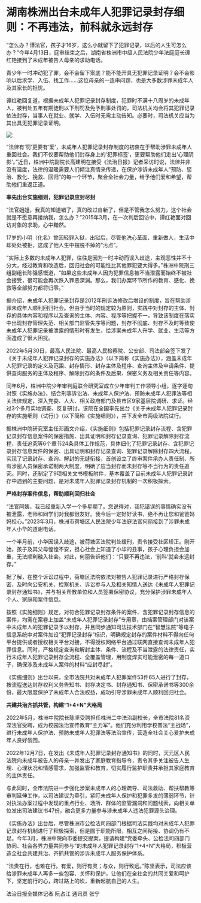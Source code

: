 # 湖南株洲出台未成年人犯罪记录封存细则：不再违法，前科就永远封存

“怎么办？谭法官，孩子才16岁，这么小就留下了犯罪记录，以后的人生可怎么办？”今年4月13日，庭审结束之后，湖南省株洲市中级人民法院少年法庭庭长谭红艳接到了未成年被告人母亲的求助电话。

青少年一时冲动犯了罪，会不会留下案底？能不能开具无犯罪记录证明？会不会影响以后求学、入伍、找工作……这位母亲的一连串问题，也是大多数涉罪未成年人及其家长的担忧。

谭红艳回复道，根据未成年人犯罪记录封存制度，犯罪时不满十八周岁的未成年人，被判处五年有期徒刑以下刑罚及免予刑事处罚的，司法机关均会将其犯罪记录依法封存，当事人在就业、就学、入伍时无需主动告知。必要时，司法机关应当为其出具无犯罪记录证明。

![](https://inews.gtimg.com/om_bt/OJZEz55qy3h6IIplgjaNAdKEdmICVQ7SjHwvN24S-N8OIAA/1000)

“法律有‘罚’更要有‘爱’，未成年人犯罪记录封存制度的初衷在于帮助涉罪未成年人重回社会。我们不仅要帮助他们封存身上的‘犯罪标签’，更要帮助他们走出‘心理阴影’。”近日，株洲中院副院长高建明在接受《法治日报》记者采访时说，法律并非没有温度，法律的温暖需要人们倾注真情来传递，在保护涉诉未成年人“预防、惩治、教化、挽救、回归”的每一个环节，聚合全社会力量，给予他们爱和希望，帮助他们重返正道。

**率先出台实施细则，犯罪记录应封尽封**

“法官姐姐，我真的知道错了，真的改过自新了，但是不管我怎么努力，这个社会就是不愿意再接纳我，怎么办？”2015年3月，在一次判后回访中，谭红艳面对回访对象的求助，心中黯然。

17岁的小明（化名）曾因轻罪入狱，出狱后，尽管他洗心革面、重新做人，生活中却处处被拒，这成了他人生中摆脱不掉的“污点”。

“实际上多数的未成年人犯罪，往往是因为一时冲动而误入歧途，主观恶性并不十分大，经过教育和改造后，回归社会的可能性比其他罪犯要大得多。”株洲中院刑三组副组长陈强感慨道，“如果这些未成年人因为犯罪信息被不当泄露而始终不被社会接受，很可能会再次跌入罪恶深渊。那么，我们办案环节所作的教育、感化、挽救等全部努力都将归零。”

据介绍，未成年人犯罪记录封存是2012年刑诉法修改后增设的制度，旨在帮助涉罪未成年人顺利回归社会。但由于当时的规定较为原则，实践中对封存的主体、封存的具体内容和程序以及查询的主体、内容、程序等把握不一，导致该制度在落实中出现封存管理失范、相关部门监管失序等问题，封存不彻底、封存不及时等致使未成年人犯罪记录被泄露的情形时有发生，给涉案未成年人升学、就业、生活等方面造成了很大困扰。

2022年5月30日，最高人民法院、最高人民检察院、公安部、司法部会签下发了《关于未成年人犯罪记录封存的实施办法》（以下简称《实施办法》），涵盖未成年人犯罪记录的定义及范围、封存情形、封存主体及程序、查询主体及申请条件、提供查询服务的主体及程序、解除封存的条件及后果、保密义务及相关责任等内容。

同年6月，株洲中院少年审判庭联合研究室成立少年审判工作领导小组，逐字逐句对照《实施办法》，结合刑事诉讼法、未成年人保护法、预防未成年人犯罪法等相关法律规定，深入党委、人大、相关政府部门及县市区9家基层院调研、求证。经过3个多月实地调查、反复研讨，该院在全国率先出台《关于未成年人犯罪记录封存的实施细则（试行）》（以下简称《实施细则》），并下发全市两级法院试行。

据株洲中院研究室主任邓画文介绍，《实施细则》包括犯罪记录封存流程、含犯罪记录封存信息案件的保密措施、出具证明和封存记录查询、犯罪记录解除封存流程、责任追究等6个章节24条具体工作规范，具体细化了犯罪记录封存、含犯罪记录封存信息案件的保密、出具证明和封存记录查询、犯罪记录解除封存四大流程，实现了记录封存、查询、解封的无缝衔接，首创设立了终审案件承办人责任制、所有涉密人员保密承诺制两大制度，明确了应当封存而未封存等不当行为的责任追究。同时，还制定了9项相关文书模板附件，基本覆盖了目前未成年人犯罪记录封存中遇到的主要问题，是对未成年人犯罪记录封存机制的一次积极探索。

**严格封存案件信息，帮助顺利回归社会**

“法官阿姨，我已经重新入学一个多星期了。您说得对，我犯错误的事情确实没有被泄露，老师和同学们对我都很友好。我今后一定好好读书，绝不再让您和爸爸妈妈担心。”2023年3月，株洲市荷塘区人民法院少年法庭法官何丽接到了涉罪未成年人小华的道谢电话。

一个半月前，小华因误入歧途，被荷塘区法院判处缓刑，责令接受社区矫正。刚开始，孩子及其父母惶惶不安，担心社会上知道了小华的丑事，孩子心理负担会加重，无法顺利融入社会。对此，何丽告诉他们：“只要不再违法，‘前科’就会永远封存。”

据了解，在整个诉讼过程中，荷塘区法院依法对被告人犯罪记录进行严格封存保密，及时向公安机关、检察机关、诉讼参与人及相关知情人送达《未成年人犯罪记录封存通知书》，并与相关帮教单位和人员签署保密协议，充分保护涉罪未成年人个人、家庭和案件信息。

按照《实施细则》规定，对符合犯罪记录封存条件的案件、含犯罪记录封存信息的案件，均需在案卷上加盖“未成年人犯罪记录封存”专用章，由档案管理部门对该案中未成年人的犯罪记录予以封存，并且同步通知司法技术部门在“智慧法院”等电子信息系统中对案件加设“犯罪记录封存”标识，明确规定封存的案件材料不得向任何平台提供或者授权相关平台对接，不得授权网络平台通过联网直接查询未成年人犯罪信息。同时，严格规定查询和解封主体、条件、流程及不当泄露的法律责任，实行未成年人犯罪记录封存全流程、全覆盖管理，用制度焊实可能泄密的每一道口子，确保涉及未成年人案件的材料“应封尽封”。

《实施细则》出台以来，全市法院共对未成年人犯罪案件53件65人进行了封存，按流程送达封存权利义务告知书、封存决定书、封存通知书、保密承诺书等300余份，最大限度保护了未成年人合法权益，成功引导涉罪未成年人顺利回归社会。

**共建共治齐抓共管，构建“1+4+N”大格局**

2022年5月，株洲中院院长陈坚受聘担任株洲二中法治副校长，全市法院81名资深法官受聘，成为校园法治宣传教育“主力军”。他们充分利用学校普法“主战场”，进行未成年人保护法、预防未成年人犯罪法等法治宣传，营造全社会关心爱护未成年人良好氛围。

2022年12月7日，在发出《未成年人犯罪记录封存通知书》的同时，天元区人民法院向未成年被告人的母亲一并发出了家庭教育指导令，责令其多关注被告人生理、心理状况和情感需求，加强监管和教育，切实履行监护职责并承担其家庭教育的主体责任。

与此同时，全市法院进一步强化涉案未成年人的心理疏导、司法救助、帮扶帮教等审判延伸工作，以司法建议为牵引，紧盯未成年人保护和犯罪多发的薄弱环节，针对执法办案过程中发现的重点行业、场所、群体的监管漏洞和问题线索，向相关单位发出司法建议书47份，融合更多力量参与涉未成年人违法犯罪源头治理。

《实施办法》出台后，尽管株洲市公检法司四部门根据司法实践均对未成年人犯罪记录封存机制进行了积极探索，但是囿于职能所限，相互之间衔接、协调仍有不足。今年3月，株洲中院向市委提交提案，提请构建“党委牵头、公检法司四部门协同、社会各界力量共同参与”的未成年人犯罪记录封存“1+4+N”大格局，积极营造全社会共建共治、齐抓共管的涉诉未成年人服务保护体系。

“法贵在行，也难在行。有爱，则行有灵；与众，则行致远。”陈坚表示，司法应该给涉罪未成年人再多一些包容、关怀和保护，让他们在全社会的共同关爱和呵护下，坚定前行的心，跨过路上的坎，重新起航自己的人生。

法治日报全媒体记者 阮占江 通讯员 张宁

